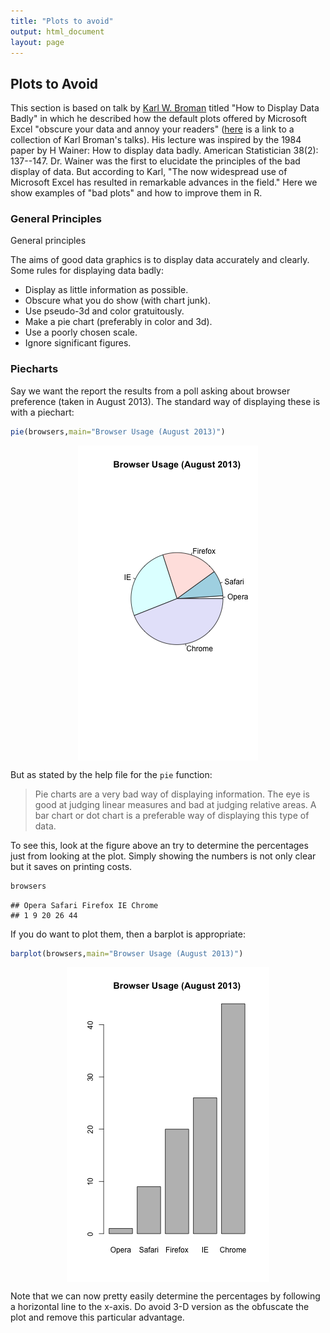 ```yaml
--- 
title: "Plots to avoid" 
output: html_document 
layout: page 
--- 
```






## Plots to Avoid 

This section is based on talk by [Karl W. Broman](http://kbroman.org/) titled "How to Display Data Badly" in which he described how the default plots offered by Microsoft Excel "obscure your data and annoy your readers" ([here](http://kbroman.org/pages/talks.html) is a link to a collection of Karl Broman's talks). His lecture was inspired by the 1984 paper by H Wainer: How to display data badly. American Statistician 38(2): 137--147. Dr. Wainer was the first to elucidate the principles of the bad display of data. But according to Karl, "The now widespread use of Microsoft Excel has resulted in remarkable advances in the field." Here we show examples of "bad plots" and how to improve them in R. 

### General Principles 

General principles 

The aims of good data graphics is to display data accurately and clearly. Some rules for displaying data badly: 

* Display as little information as possible. 
* Obscure what you do show (with chart junk). 
* Use pseudo-3d and color gratuitously. 
* Make a pie chart (preferably in color and 3d). 
* Use a poorly chosen scale. 
* Ignore significant figures. 


### Piecharts 



Say we want the report the results from a poll asking about browser preference (taken in August 2013). The standard way of displaying these is with a piechart: 


```r 
pie(browsers,main="Browser Usage (August 2013)") 
``` 

<img src="images/plots_to_avoid-unnamed-chunk-3-1.png" title="Piechart of browser usage" alt="Piechart of browser usage" style="display: block; margin: auto;" /> 

But as stated by the help file for the `pie` function: 


> Pie charts are a very bad way of displaying information. The eye is good at judging linear measures and bad at judging relative areas. A bar chart or dot chart is a preferable way of displaying this type of data. 

To see this, look at the figure above an try to determine the percentages just from looking at the plot. Simply showing the numbers is not only clear but it saves on printing costs. 


```r 
browsers 
``` 

``` 
## Opera Safari Firefox IE Chrome 
## 1 9 20 26 44 
``` 

If you do want to plot them, then a barplot is appropriate: 


```r 
barplot(browsers,main="Browser Usage (August 2013)") 
``` 

<img src="images/plots_to_avoid-unnamed-chunk-5-1.png" title="plot of chunk unnamed-chunk-5" alt="plot of chunk unnamed-chunk-5" style="display: block; margin: auto;" /> 

Note that we can now pretty easily determine the percentages by following a horizontal line to the x-axis. Do avoid 3-D version as the obfuscate the plot and remove this particular advantage. 

